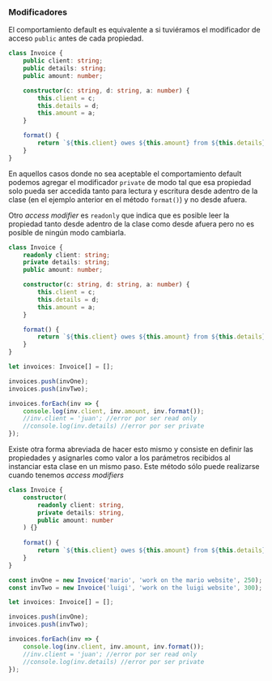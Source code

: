 ### Modificadores
El comportamiento default es equivalente a si tuviéramos el modificador de acceso `public` antes de cada propiedad.
```ts
class Invoice {
	public client: string;
	public details: string;
	public amount: number;

	constructor(c: string, d: string, a: number) {
		this.client = c;
		this.details = d;
		this.amount = a;
	}

	format() {
		return `${this.client} owes ${this.amount} from ${this.details}`;
	}
}
```
En aquellos casos donde no sea aceptable el comportamiento default podemos agregar el modificador `private` de modo tal que esa propiedad solo pueda ser accedida tanto para lectura y escritura desde adentro de la clase (en el ejemplo anterior en el método `format()`) y no desde afuera.

Otro *access modifier* es `readonly` que indica que es posible leer la propiedad tanto desde adentro de la clase como desde afuera pero no es posible de ningún modo cambiarla.

```ts
class Invoice {
	readonly client: string;
	private details: string;
	public amount: number;

	constructor(c: string, d: string, a: number) {
		this.client = c;
		this.details = d;
		this.amount = a;
	}

	format() {
		return `${this.client} owes ${this.amount} from ${this.details}`;
	}
}

let invoices: Invoice[] = [];

invoices.push(invOne);
invoices.push(invTwo);

invoices.forEach(inv => {
	console.log(inv.client, inv.amount, inv.format());
	//inv.client = 'juan'; //error por ser read only
	//console.log(inv.details) //error por ser private
});
```

Existe otra forma abreviada de hacer esto mismo y consiste en definir las propiedades y asignarles como valor a los parámetros recibidos al instanciar esta clase en un mismo paso. Este método sólo puede realizarse cuando tenemos *access modifiers* 
```ts
class Invoice {
	constructor(
		readonly client: string, 
		private details: string, 
		public amount: number
	) {}
	
	format() {
		return `${this.client} owes ${this.amount} from ${this.details}`;
	}
}

const invOne = new Invoice('mario', 'work on the mario website', 250);
const invTwo = new Invoice('luigi', 'work on the luigi website', 300);

let invoices: Invoice[] = [];

invoices.push(invOne);
invoices.push(invTwo);

invoices.forEach(inv => {
	console.log(inv.client, inv.amount, inv.format());
	//inv.client = 'juan'; //error por ser read only
	//console.log(inv.details) //error por ser private
});
```